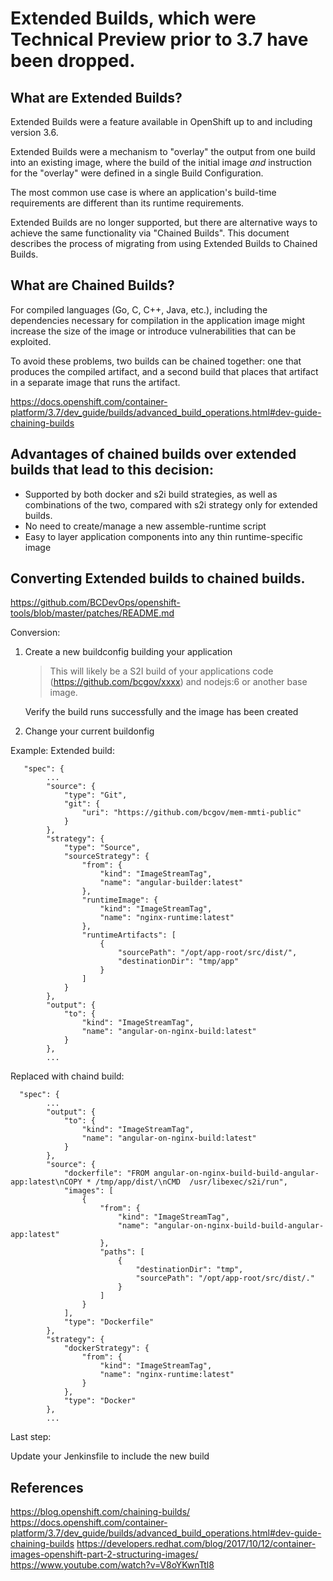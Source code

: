 # Extended Builds, which were Technical Preview prior to 3.7 have been dropped.

## What are Extended Builds?

Extended Builds were a feature available in OpenShift up to and including version 3.6.

Extended Builds were a mechanism to "overlay" the output from one build into an existing image, where the build of the initial image *and* instruction for the "overlay" were defined in a single Build Configuration.

The most common use case is where an application's build-time requirements are different than its runtime requirements.    

Extended Builds are no longer supported, but there are alternative ways to achieve the same functionality via "Chained Builds".  This document describes the process of migrating from using Extended Builds to Chained Builds.   

## What are Chained Builds?

For compiled languages (Go, C, C++, Java, etc.), including the dependencies necessary for compilation in the application image might increase the size of the image or introduce vulnerabilities that can be exploited.

To avoid these problems, two builds can be chained together: one that produces the compiled artifact, and a second build that places that artifact in a separate image that runs the artifact.

https://docs.openshift.com/container-platform/3.7/dev_guide/builds/advanced_build_operations.html#dev-guide-chaining-builds

## Advantages of chained builds over extended builds that lead to this decision:

* Supported by both docker and s2i build strategies, as well as combinations of the two, compared with s2i strategy only for extended builds.
* No need to create/manage a new assemble-runtime script
* Easy to layer application components into any thin runtime-specific image

## Converting Extended builds to chained builds.

https://github.com/BCDevOps/openshift-tools/blob/master/patches/README.md

Conversion:


1. Create a new buildconfig building your application

   > This will likely be a S2I build of your applications code (https://github.com/bcgov/xxxx) and nodejs:6 or another base image.
   
   Verify the build runs successfully and the image has been created 

2. Change your current buildonfig


Example:
Extended build:
```
   "spec": {
        ...
        "source": {
            "type": "Git",
            "git": {
                "uri": "https://github.com/bcgov/mem-mmti-public"
            }
        },
        "strategy": {
            "type": "Source",
            "sourceStrategy": {
                "from": {
                    "kind": "ImageStreamTag",
                    "name": "angular-builder:latest"
                },
                "runtimeImage": {
                    "kind": "ImageStreamTag",
                    "name": "nginx-runtime:latest"
                },
                "runtimeArtifacts": [
                    {
                        "sourcePath": "/opt/app-root/src/dist/",
                        "destinationDir": "tmp/app"
                    }
                ]
            }
        },
        "output": {
            "to": {
                "kind": "ImageStreamTag",
                "name": "angular-on-nginx-build:latest"
            }
        },
        ...
```
Replaced with chaind build:
```
  "spec": {
        ...
        "output": {
            "to": {
                "kind": "ImageStreamTag",
                "name": "angular-on-nginx-build:latest"
            }
        },
        "source": {
            "dockerfile": "FROM angular-on-nginx-build-build-angular-app:latest\nCOPY * /tmp/app/dist/\nCMD  /usr/libexec/s2i/run",
            "images": [
                {
                    "from": {
                        "kind": "ImageStreamTag",
                        "name": "angular-on-nginx-build-build-angular-app:latest"
                    },
                    "paths": [
                        {
                            "destinationDir": "tmp",
                            "sourcePath": "/opt/app-root/src/dist/."
                        }
                    ]
                }
            ],
            "type": "Dockerfile"
        },
        "strategy": {
            "dockerStrategy": {
                "from": {
                    "kind": "ImageStreamTag",
                    "name": "nginx-runtime:latest"
                }
            },
            "type": "Docker"
        },
        ...
```


Last step:

Update your Jenkinsfile to include the new build


## References

https://blog.openshift.com/chaining-builds/
https://docs.openshift.com/container-platform/3.7/dev_guide/builds/advanced_build_operations.html#dev-guide-chaining-builds
https://developers.redhat.com/blog/2017/10/12/container-images-openshift-part-2-structuring-images/
https://www.youtube.com/watch?v=V8oYKwnTtl8
